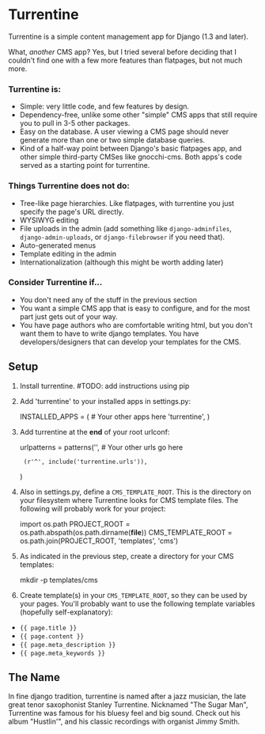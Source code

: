 Turrentine
==========

Turrentine is a simple content management app for Django (1.3 and later).

What, *another* CMS app? Yes, but I tried several before deciding that I couldn't
find one with a few more features than flatpages, but not much more.

### Turrentine is:

* Simple: very little code, and few features by design.
* Dependency-free, unlike some other "simple" CMS apps that still require you
  to pull in 3-5 other packages.
* Easy on the database. A user viewing a CMS page should never generate more
  than one or two simple database queries.
* Kind of a half-way point between Django's basic flatpages app, and other simple
  third-party CMSes like gnocchi-cms. Both apps's code served as a starting point for
  turrentine.

### Things Turrentine does **not** do:

* Tree-like page hierarchies. Like flatpages, with turrentine you just specify
  the page's URL directly.
* WYSIWYG editing
* File uploads in the admin (add something like `django-adminfiles`,
  `django-admin-uploads`, or `django-filebrowser` if you need that).
* Auto-generated menus
* Template editing in the admin
* Internationalization (although this might be worth adding later)

### Consider Turrentine if...

* You don't need any of the stuff in the previous section
* You want a simple CMS app that is easy to configure, and for the most part
  just gets out of your way.
* You have page authors who are comfortable writing html, but you don't want
  them to have to write django templates. You have developers/designers that
  can develop your templates for the CMS.


Setup
------

1. Install turrentine.   #TODO: add instructions using pip
2. Add 'turrentine' to your installed apps in settings.py:

    INSTALLED_APPS = (
        # Your other apps here
        'turrentine',
    )

3. Add turrentine at the **end** of your root urlconf:

    urlpatterns = patterns('',
        # Your other urls go here

        (r'^', include('turrentine.urls')),
    )


4. Also in settings.py, define a `CMS_TEMPLATE_ROOT`. This is the directory on
your filesystem where Turrentine looks for CMS template files. The following
will probably work for your project:

    import os.path
    PROJECT_ROOT = os.path.abspath(os.path.dirname(__file__))
    CMS_TEMPLATE_ROOT = os.path.join(PROJECT_ROOT, 'templates', 'cms')

5. As indicated in the previous step, create a directory for your CMS templates:

    mkdir -p templates/cms

6. Create template(s) in your `CMS_TEMPLATE_ROOT`, so they can be used by your pages.
  You'll probably want to use the following template variables (hopefully
  self-explanatory):

  * `{{ page.title }}`
  * `{{ page.content }}`
  * `{{ page.meta_description }}`
  * `{{ page.meta_keywords }}`


The Name
---------

In fine django tradition, turrentine is named after a jazz musician, the late
great tenor saxophonist Stanley Turrentine. Nicknamed "The Sugar Man",
Turrentine was famous for his bluesy feel and big sound. Check out his album
"Hustlin'", and his classic recordings with organist Jimmy Smith.
